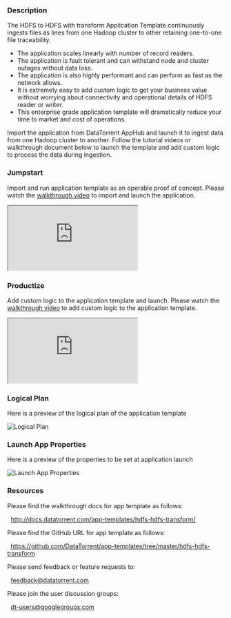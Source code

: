 ### Description
The HDFS to HDFS with transform Application Template continuously ingests files as lines from one Hadoop cluster to other retaining one-to-one file traceability.
- The application scales linearly with number of record readers.
- The application is fault tolerant and can withstand node and cluster outages without data loss.
- The application is also highly performant and can perform as fast as the network allows.
- It is extremely easy to add custom logic to get your business value without worrying about connectivity and operational details of HDFS reader or writer.
- This enterprise grade application template will dramatically reduce your time to market and cost of operations.

Import the application from DataTorrent AppHub and launch it to ingest data from one Hadoop cluster to another.  Follow the tutorial videos or walkthrough document below to launch the template and add custom logic to process the data during ingestion.

### Jumpstart
Import and run application template as an operable proof of concept. Please watch the [walkthrough video](https://www.youtube.com/watch?v=z20xzkQeJho) to import and launch the application.

<iframe src="https://www.youtube.com/embed/z20xzkQeJho?enablejsapi=1" allowfullscreen="allowfullscreen" class="video" id="basicVideo" ga-track="basicVideo"></iframe>

### Productize
Add custom logic to the application template and launch. Please watch the [walkthrough video](https://www.youtube.com/watch?v=SqG9janTCX0) to add custom logic to the application template.

<iframe src="https://www.youtube.com/embed/SqG9janTCX0?enablejsapi=1" allowfullscreen="allowfullscreen" class="video" id="advancedVideo" ga-track="advancedVideo"></iframe>

### Logical Plan

Here is a preview of the logical plan of the application template

![Logical Plan](https://drive.google.com/file/d/0B8jtLW_fxIAPWVV6VnZRVnVUMTQ/preview)

### Launch App Properties

Here is a preview of the properties to be set at application launch

![Launch App Properties](https://drive.google.com/file/d/0B8jtLW_fxIAPWlhSeHVUZTBtcVU/preview)

### Resources

Please find the walkthrough docs for app template as follows:

&nbsp; <a href="http://docs.datatorrent.com/app-templates/hdfs-hdfs-transform/"  class="docs" id="docs" ga-track="docs" target="_blank">http://docs.datatorrent.com/app-templates/hdfs-hdfs-transform/</a>

Please find the GitHub URL for app template as follows:

&nbsp; <a href="https://github.com/DataTorrent/app-templates/tree/master/hdfs-hdfs-transform/"  class="github" id="github" ga-track="github" target="_blank">https://github.com/DataTorrent/app-templates/tree/master/hdfs-hdfs-transform</a>

Please send feedback or feature requests to:

&nbsp; <a href="mailto:feedback@datatorrent.com"  class="feedback" id="feedback" ga-track="feedback">feedback@datatorrent.com</a>

Please join the user discussion groups:

&nbsp; <a href="mailto:dt-users@googlegroups.com"  class="maillist" id="maillist" ga-track="maillist">dt-users@googlegroups.com</a>
